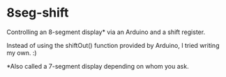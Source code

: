 # 8seg-shift
Controlling an 8-segment display* via an Arduino and a shift register.

Instead of using the shiftOut() function provided by Arduino, I tried writing my own. :)

*Also called a 7-segment display depending on whom you ask.
